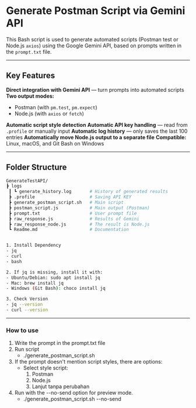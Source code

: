 # Generate Postman Script via Gemini API

This Bash script is used to generate automated scripts (Postman test or Node.js `axios`) using the Google Gemini API, based on prompts written in the `prompt.txt` file.


---

## Key Features

**Direct integration with Gemini API** — turn prompts into automated scripts
**Two output modes:**
- Postman (with `pm.test`, `pm.expect`)
- Node.js (with `axios` or `fetch`)

**Automatic script style detection**
**Automatic API key handling** — read from `.profile` or manually input
**Automatic log history** — only saves the last 100 entries
**Automatically move Node.js output to a separate file**
**Compatible:** Linux, macOS, and Git Bash on Windows

---

## Folder Structure

```bash
GenerateTestAPI/
┣ logs
 ┃ ┗ generate_history.log       # History of generated results
 ┣ .profile                     # Saving API KEY
 ┣ generate_postman_script.sh   # Main script
 ┣ postman_script.js            # Main output (Postman)
 ┣ prompt.txt                   # User prompt file
 ┣ raw_response.js              # Results of Gemini
 ┣ raw_response_node.js         # The result is Node.js
 ┗ Readme.md                    # Documentation


1. Install Dependency
- jq
- curl
- bash

2. If jq is missing, install it with:
- Ubuntu/Debian: sudo apt install jq
- Mac: brew install jq
- Windows (Git Bash): choco install jq

3. Check Version
- jq --version
- curl --version

```

---
### How to use

1. Write the prompt in the prompt.txt file
2. Run script 
    - ./generate_postman_script.sh
3. If the prompt doesn't mention script styles, there are options:
    - Select style script:
        1) Postman
        2) Node.js
        3) Lanjut tanpa perubahan
4. Run with the --no-send option for preview mode.
    - ./generate_postman_script.sh --no-send


